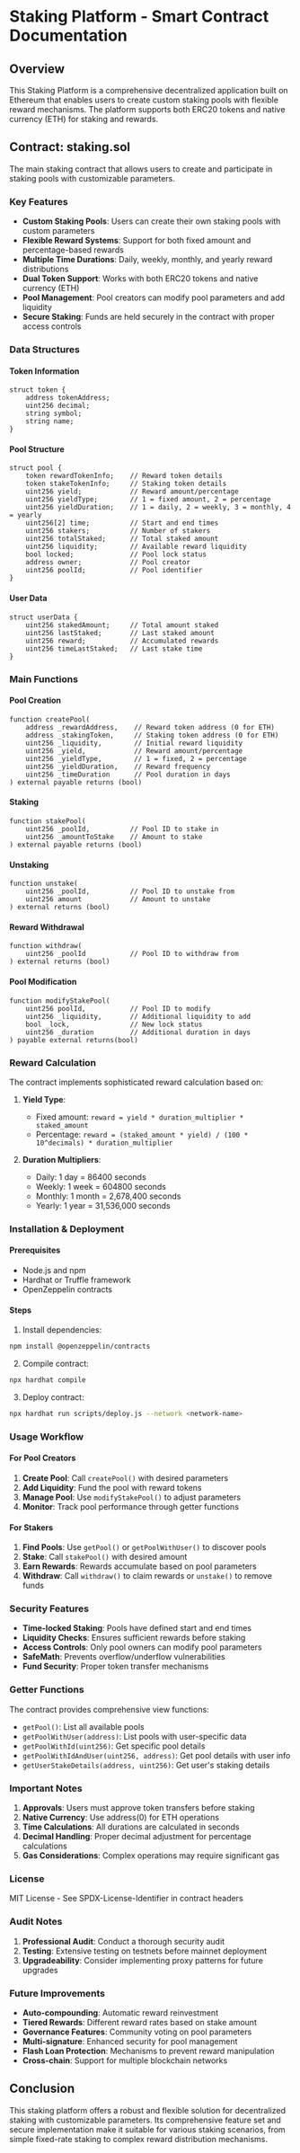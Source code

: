 # Staking Platform - Smart Contract Documentation

## Overview

This Staking Platform is a comprehensive decentralized application built on Ethereum that enables users to create custom staking pools with flexible reward mechanisms. The platform supports both ERC20 tokens and native currency (ETH) for staking and rewards.

## Contract: staking.sol

The main staking contract that allows users to create and participate in staking pools with customizable parameters.

### Key Features

- **Custom Staking Pools**: Users can create their own staking pools with custom parameters
- **Flexible Reward Systems**: Support for both fixed amount and percentage-based rewards
- **Multiple Time Durations**: Daily, weekly, monthly, and yearly reward distributions
- **Dual Token Support**: Works with both ERC20 tokens and native currency (ETH)
- **Pool Management**: Pool creators can modify pool parameters and add liquidity
- **Secure Staking**: Funds are held securely in the contract with proper access controls

### Data Structures

#### Token Information
```solidity
struct token {
    address tokenAddress;
    uint256 decimal;
    string symbol;
    string name;
}
```

#### Pool Structure
```solidity
struct pool {
    token rewardTokenInfo;    // Reward token details
    token stakeTokenInfo;     // Staking token details
    uint256 yield;            // Reward amount/percentage
    uint256 yieldType;        // 1 = fixed amount, 2 = percentage
    uint256 yieldDuration;    // 1 = daily, 2 = weekly, 3 = monthly, 4 = yearly
    uint256[2] time;          // Start and end times
    uint256 stakers;          // Number of stakers
    uint256 totalStaked;      // Total staked amount
    uint256 liquidity;        // Available reward liquidity
    bool locked;              // Pool lock status
    address owner;            // Pool creator
    uint256 poolId;           // Pool identifier
}
```

#### User Data
```solidity
struct userData {
    uint256 stakedAmount;     // Total amount staked
    uint256 lastStaked;       // Last staked amount
    uint256 reward;           // Accumulated rewards
    uint256 timeLastStaked;   // Last stake time
}
```

### Main Functions

#### Pool Creation
```solidity
function createPool(
    address _rewardAddress,    // Reward token address (0 for ETH)
    address _stakingToken,     // Staking token address (0 for ETH)
    uint256 _liquidity,        // Initial reward liquidity
    uint256 _yield,            // Reward amount/percentage
    uint256 _yieldType,        // 1 = fixed, 2 = percentage
    uint256 _yieldDuration,    // Reward frequency
    uint256 _timeDuration      // Pool duration in days
) external payable returns (bool)
```

#### Staking
```solidity
function stakePool(
    uint256 _poolId,          // Pool ID to stake in
    uint256 _amountToStake    // Amount to stake
) external payable returns (bool)
```

#### Unstaking
```solidity
function unstake(
    uint256 _poolId,          // Pool ID to unstake from
    uint256 amount            // Amount to unstake
) external returns (bool)
```

#### Reward Withdrawal
```solidity
function withdraw(
    uint256 _poolId           // Pool ID to withdraw from
) external returns (bool)
```

#### Pool Modification
```solidity
function modifyStakePool(
    uint256 poolId,           // Pool ID to modify
    uint256 _liquidity,       // Additional liquidity to add
    bool _lock,               // New lock status
    uint256 _duration         // Additional duration in days
) payable external returns(bool)
```

### Reward Calculation

The contract implements sophisticated reward calculation based on:

1. **Yield Type**:
   - Fixed amount: `reward = yield * duration_multiplier * staked_amount`
   - Percentage: `reward = (staked_amount * yield) / (100 * 10^decimals) * duration_multiplier`

2. **Duration Multipliers**:
   - Daily: 1 day = 86400 seconds
   - Weekly: 1 week = 604800 seconds  
   - Monthly: 1 month = 2,678,400 seconds
   - Yearly: 1 year = 31,536,000 seconds

### Installation & Deployment

#### Prerequisites
- Node.js and npm
- Hardhat or Truffle framework
- OpenZeppelin contracts

#### Steps
1. Install dependencies:
```bash
npm install @openzeppelin/contracts
```

2. Compile contract:
```bash
npx hardhat compile
```

3. Deploy contract:
```bash
npx hardhat run scripts/deploy.js --network <network-name>
```

### Usage Workflow

#### For Pool Creators
1. **Create Pool**: Call `createPool()` with desired parameters
2. **Add Liquidity**: Fund the pool with reward tokens
3. **Manage Pool**: Use `modifyStakePool()` to adjust parameters
4. **Monitor**: Track pool performance through getter functions

#### For Stakers
1. **Find Pools**: Use `getPool()` or `getPoolWithUser()` to discover pools
2. **Stake**: Call `stakePool()` with desired amount
3. **Earn Rewards**: Rewards accumulate based on pool parameters
4. **Withdraw**: Call `withdraw()` to claim rewards or `unstake()` to remove funds

### Security Features

- **Time-locked Staking**: Pools have defined start and end times
- **Liquidity Checks**: Ensures sufficient rewards before staking
- **Access Controls**: Only pool owners can modify pool parameters
- **SafeMath**: Prevents overflow/underflow vulnerabilities
- **Fund Security**: Proper token transfer mechanisms

### Getter Functions

The contract provides comprehensive view functions:
- `getPool()`: List all available pools
- `getPoolWithUser(address)`: List pools with user-specific data
- `getPoolWithId(uint256)`: Get specific pool details
- `getPoolWithIdAndUser(uint256, address)`: Get pool details with user info
- `getUserStakeDetails(address, uint256)`: Get user's staking details

### Important Notes

1. **Approvals**: Users must approve token transfers before staking
2. **Native Currency**: Use address(0) for ETH operations
3. **Time Calculations**: All durations are calculated in seconds
4. **Decimal Handling**: Proper decimal adjustment for percentage calculations
5. **Gas Considerations**: Complex operations may require significant gas

### License

MIT License - See SPDX-License-Identifier in contract headers

### Audit Notes

1. **Professional Audit**: Conduct a thorough security audit
2. **Testing**: Extensive testing on testnets before mainnet deployment
3. **Upgradeability**: Consider implementing proxy patterns for future upgrades

### Future Improvements

- **Auto-compounding**: Automatic reward reinvestment
- **Tiered Rewards**: Different reward rates based on stake amount
- **Governance Features**: Community voting on pool parameters
- **Multi-signature**: Enhanced security for pool management
- **Flash Loan Protection**: Mechanisms to prevent reward manipulation
- **Cross-chain**: Support for multiple blockchain networks

## Conclusion

This staking platform offers a robust and flexible solution for decentralized staking with customizable parameters. Its comprehensive feature set and secure implementation make it suitable for various staking scenarios, from simple fixed-rate staking to complex reward distribution mechanisms.

